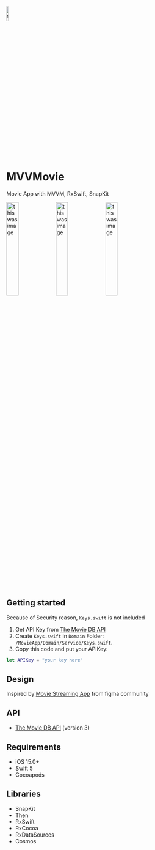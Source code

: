 
<img src="https://user-images.githubusercontent.com/43776784/155681882-dbac37d9-062f-49ba-87b6-a702675a048b.png" width="10%" alt="this was image">


# MVVMovie
Movie App with MVVM, RxSwift, SnapKit

<img src="https://user-images.githubusercontent.com/43776784/156508152-3e630596-5aaa-4d39-a5cb-21363d3315db.png" width="25%" alt="this was image"> <img src="https://user-images.githubusercontent.com/43776784/156508123-afec14b1-1132-4afa-a867-ff8ddfc19832.gif" width="25%" alt="this was image">
<img src="https://user-images.githubusercontent.com/43776784/156508150-fe7c5ef7-7aba-4eaa-a80d-484649f16653.png" width="25%" alt="this was image">


</br>

## Getting started
Because of Security reason, `Keys.swift` is not included

1. Get API Key from [The Movie DB API](https://developers.themoviedb.org/3/getting-started/introduction)
2. Create `Keys.swift` in `Domain` Folder: `/MovieApp/Domain/Service/Keys.swift`. 
3. Copy this code and put your APIKey:
```swift
let APIKey = "your key here"
```

## Design
Inspired by [Movie Streaming App](https://www.figma.com/community/file/1006119758184707289/Movie-Streaming-App) from figma community

## API
- [The Movie DB API](https://developers.themoviedb.org/3/getting-started) (version 3)

## Requirements 
- iOS 15.0+
- Swift 5
- Cocoapods

## Libraries
- SnapKit
- Then
- RxSwift
- RxCocoa
- RxDataSources
- Cosmos
